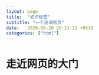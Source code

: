 ```yaml
---
layout: page
title:  "初识标签"
subtitle: "一个测试网页"
date:   2020-08-20 20:21:21 +0530
categories: ["html"]
---
```


# 走近网页的大门